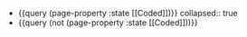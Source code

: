 - {{query (page-property :state [[Coded]])}}
  collapsed:: true
- {{query (not (page-property :state [[Coded]]))}}